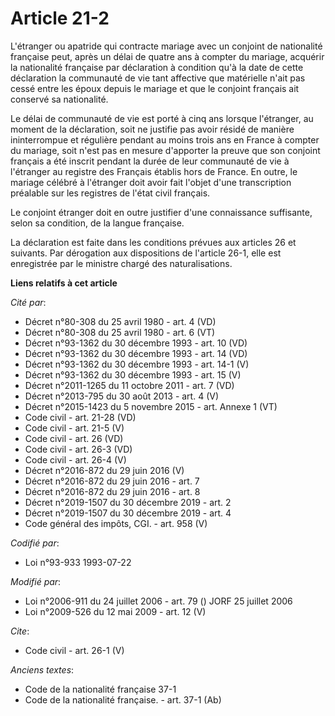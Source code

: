 # Article 21-2

L'étranger ou apatride qui contracte mariage avec un conjoint de nationalité française peut, après un délai de quatre ans à
compter du mariage, acquérir la nationalité française par déclaration à condition qu'à la date de cette déclaration la
communauté de vie tant affective que matérielle n'ait pas cessé entre les époux depuis le mariage et que le conjoint français
ait conservé sa nationalité. 

Le délai de communauté de vie est porté à cinq ans lorsque l'étranger, au moment de la déclaration, soit ne justifie pas
avoir résidé de manière ininterrompue et régulière pendant au moins trois ans en France à compter du mariage, soit n'est pas
en mesure d'apporter la preuve que son conjoint français a été inscrit pendant la durée de leur communauté de vie à
l'étranger au registre des Français établis hors de France. En outre, le mariage célébré à l'étranger doit avoir fait l'objet
d'une transcription préalable sur les registres de l'état civil français. 

Le conjoint étranger doit en outre justifier d'une connaissance suffisante, selon sa condition, de la langue française. 

La déclaration est faite dans les conditions prévues aux articles 26 et suivants. Par dérogation aux dispositions de
l'article 26-1, elle est enregistrée par le ministre chargé des naturalisations.

**Liens relatifs à cet article**

_Cité par_:

  - Décret n°80-308 du 25 avril 1980 - art. 4 (VD)
  - Décret n°80-308 du 25 avril 1980 - art. 6 (VT)
  - Décret n°93-1362 du 30 décembre 1993 - art. 10 (VD)
  - Décret n°93-1362 du 30 décembre 1993 - art. 14 (VD)
  - Décret n°93-1362 du 30 décembre 1993 - art. 14-1 (V)
  - Décret n°93-1362 du 30 décembre 1993 - art. 15 (V)
  - Décret n°2011-1265 du 11 octobre 2011 - art. 7 (VD)
  - Décret n°2013-795 du 30 août 2013 - art. 4 (V)
  - Décret n°2015-1423 du 5 novembre 2015 - art. Annexe 1 (VT)
  - Code civil - art. 21-28 (VD)
  - Code civil - art. 21-5 (V)
  - Code civil - art. 26 (VD)
  - Code civil - art. 26-3 (VD)
  - Code civil - art. 26-4 (V)
  - Décret n°2016-872 du 29 juin 2016 (V)
  - Décret n°2016-872 du 29 juin 2016 - art. 7
  - Décret n°2016-872 du 29 juin 2016 - art. 8
  - Décret n°2019-1507 du 30 décembre 2019 - art. 2
  - Décret n°2019-1507 du 30 décembre 2019 - art. 4
  - Code général des impôts, CGI. - art. 958 (V)

_Codifié par_:

  - Loi n°93-933 1993-07-22

_Modifié par_:

  - Loi n°2006-911 du 24 juillet 2006 - art. 79 () JORF 25 juillet 2006
  - Loi n°2009-526 du 12 mai 2009 - art. 12 (V)

_Cite_:

  - Code civil - art. 26-1 (V)

_Anciens textes_:

  - Code de la nationalité française 37-1
  - Code de la nationalité française. - art. 37-1 (Ab)
